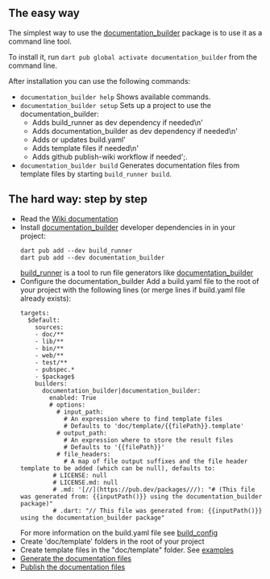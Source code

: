 [//]: # (This file was generated from: doc/template/doc/wiki/02-Getting-Started.md.template using the documentation_builder package)
## The easy way
The simplest way to use the [documentation_builder](https://pub.dev/packages/documentation_builder) package
is to use it as a command line tool.

To install it, run `dart pub global activate documentation_builder` from the command line.

After installation you can use the following commands:
* `documentation_builder help`
  Shows available commands.
* `documentation_builder setup`
  Sets up a project to use the documentation_builder:  
  * Adds build_runner as dev dependency if needed\n'
  * Adds documentation_builder as dev dependency if needed\n'
  * Adds or updates build.yaml'
  * Adds template files if needed\n'
  * Adds github publish-wiki workflow if needed';.
* `documentation_builder build`
  Generates documentation files from template files
  by starting `build_runner build`.

## The hard way: step by step  
* Read the [Wiki documentation](https://github.com/domain-centric/documentation_builder/wiki)
* Install [documentation_builder](https://pub.dev/packages/documentation_builder) developer dependencies in  in your project:
  ```
  dart pub add --dev build_runner
  dart pub add --dev documentation_builder
  ```
  [build_runner](https://pub.dev/packages/build_runner) is a tool to run file generators like [documentation_builder](https://pub.dev/packages/documentation_builder)
* Configure the documentation_builder
Add a build.yaml file to the root of your project with the following lines (or merge lines if build.yaml file already exists):
  ```
  targets:
    $default:
      sources:
      - doc/**
      - lib/**
      - bin/**
      - web/**
      - test/**
      - pubspec.*
      - $package$
      builders:
        documentation_builder|documentation_builder:
          enabled: True
          # options:
            # input_path:
              # An expression where to find template files
              # Defaults to 'doc/template/{{filePath}}.template'
            # output_path:
              # An expression where to store the result files
              # Defaults to '{{filePath}}'
            # file_headers:
              # A map of file output suffixes and the file header template to be added (which can be null), defaults to:
           # LICENSE: null
           # LICENSE.md: null
           # .md: '[//](https://pub.dev/packages///): "# (This file was generated from: {{inputPath()}} using the documentation_builder package)"
           # .dart: "// This file was generated from: {{inputPath()}} using the documentation_builder package"
  ```
  For more information on the build.yaml file see [build_config](https://pub.dev/documentation/build_config/latest/)
* Create 'doc/template' folders in the root of your project
* Create template files in the "doc/template" folder. See [examples](https://github.com/domain-centric/documentation_builder/wiki/10-Examples)
* [Generate the documentation files](https://github.com/domain-centric/documentation_builder/wiki/08-Generating)
* [Publish the documentation files](https://github.com/domain-centric/documentation_builder/wiki/09-Publishing)
